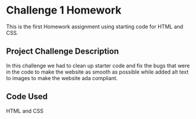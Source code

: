 # Challenge 1 Homework
This is the first Homework assignment using starting code for HTML and CSS. 

## Project Challenge Description
In this challenge we had to clean up starter code and fix the bugs that were in the code to make the website as smooth as possible while added alt text to images to make the website ada compliant.

## Code Used
HTML and CSS

